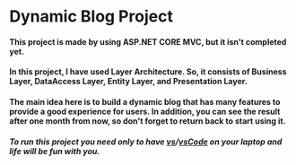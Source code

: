 # Dynamic Blog Project
#### This project is made by using ASP.NET CORE MVC, but it isn't completed yet. 
#### In this project, I have used Layer Architecture. So, it consists of Business Layer, DataAccess Layer, Entity Layer, and Presentation Layer.
#### The main idea here is to build a dynamic blog that has many features to provide a good experience for users. In addition, you can see the result after one month from now, so don't forget to return back to start using it.

##### To run this project you need only to have [vs](https://visualstudio.microsoft.com/downloads/)/[vsCode](https://code.visualstudio.com/Download) on your laptop and life will be fun with you. 

